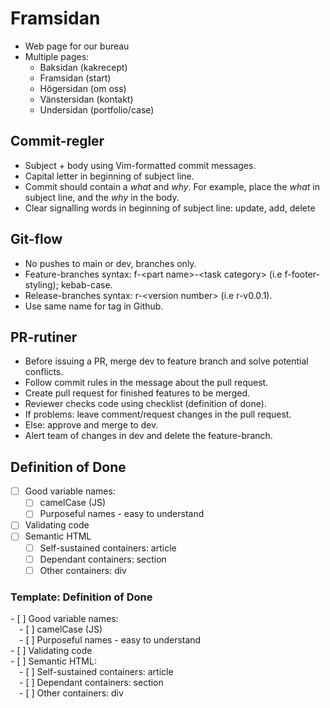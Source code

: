 # Framsidan

- Web page for our bureau
- Multiple pages:
	- Baksidan (kakrecept)
	- Framsidan (start)
	- Högersidan (om oss)
	- Vänstersidan (kontakt)
	- Undersidan (portfolio/case)

## Commit-regler

- Subject + body using Vim-formatted commit messages.
- Capital letter in beginning of subject line.
- Commit should contain a _what_ and _why_. For example, place the _what_ in subject line, and the _why_ in the body.
- Clear signalling words in beginning of subject line: update, add, delete

## Git-flow

- No pushes to main or dev, branches only.
- Feature-branches syntax: f-\<part name\>-\<task category\> (i.e f-footer-styling); kebab-case.
- Release-branches syntax: r-\<version number\> (i.e r-v0.0.1).
- Use same name for tag in Github.
  
## PR-rutiner

- Before issuing a PR, merge dev to feature branch and solve potential conflicts.
- Follow commit rules in the message about the pull request.
- Create pull request for finished features to be merged.
- Reviewer checks code using checklist (definition of done).
- If problems: leave comment/request changes in the pull request.
- Else: approve and merge to dev.
- Alert team of changes in dev and delete the feature-branch.

## Definition of Done

- [ ] Good variable names:
    - [ ] camelCase (JS)
    - [ ] Purposeful names - easy to understand
- [ ] Validating code
- [ ] Semantic HTML
	- [ ] Self-sustained containers: article
	- [ ] Dependant containers: section
	- [ ] Other containers: div

### Template: Definition of Done

\- \[ \] Good variable names:\
&emsp;\- \[ \] camelCase (JS)\
&emsp;\- \[ \] Purposeful names - easy to understand\
\- \[ \] Validating code\
\- \[ \] Semantic HTML:\
&emsp;\- \[ \] Self-sustained containers: article\
&emsp;\- \[ \] Dependant containers: section\
&emsp;\- \[ \] Other containers: div
